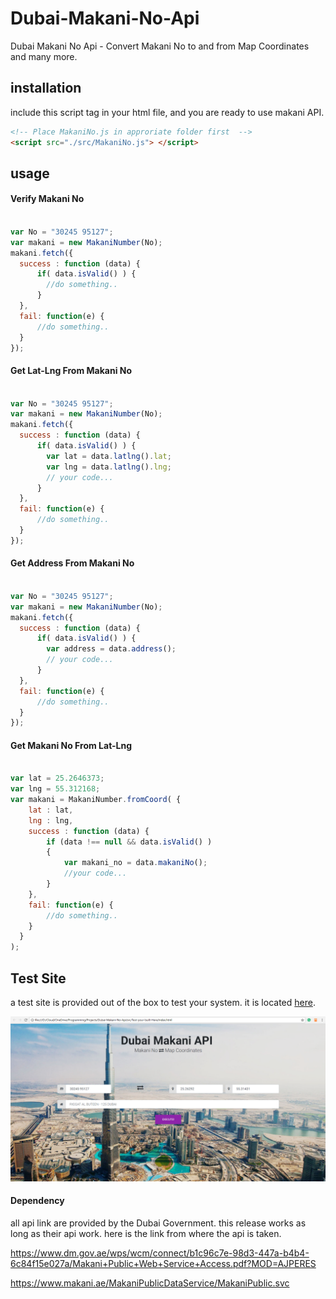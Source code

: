 # Dubai-Makani-No-Api
Dubai Makani No Api - Convert Makani No to and from Map Coordinates and many more.

## installation
include this script tag in your html file, and you are ready to use makani API.
```html
<!-- Place MakaniNo.js in approriate folder first  -->
<script src="./src/MakaniNo.js"> </script>

```


## usage

#### Verify Makani No

```Javascript

var No = "30245 95127";
var makani = new MakaniNumber(No);
makani.fetch({
  success : function (data) {
      if( data.isValid() ) {
        //do something..
      }
  },
  fail: function(e) {
      //do something..
  }
});


```

#### Get Lat-Lng From Makani No

```Javascript

var No = "30245 95127";
var makani = new MakaniNumber(No);
makani.fetch({
  success : function (data) {
      if( data.isValid() ) {
        var lat = data.latlng().lat;
        var lng = data.latlng().lng;
        // your code...
      }
  },
  fail: function(e) {
      //do something..
  }
});

```


#### Get Address From Makani No

```Javascript

var No = "30245 95127";
var makani = new MakaniNumber(No);
makani.fetch({
  success : function (data) {
      if( data.isValid() ) {
        var address = data.address();
        // your code...
      }
  },
  fail: function(e) {
      //do something..
  }
});

```

#### Get Makani No From Lat-Lng

```Javascript

var lat = 25.2646373;
var lng = 55.312168;
var makani = MakaniNumber.fromCoord( {
    lat : lat,
    lng : lng,
    success : function (data) {
        if (data !== null && data.isValid() )  
        {
            var makani_no = data.makaniNo();
            //your code...
        }
    },
    fail: function(e) {
        //do something..
    }
  }
);
```

## Test Site
a test site is provided out of the box to test your system.
it is located <a href="https://github.com/SouravDas25/Dubai-Makani-No-Api/tree/master/src/Test-your-built-Here"> here</a>.

![site-image](https://github.com/SouravDas25/Dubai-Makani-No-Api/blob/master/src/Test-your-built-Here/screens.png)

#### Dependency
all api link are provided by the Dubai Government.
this release works as long as their api work.
here is the link from where the api is taken.

https://www.dm.gov.ae/wps/wcm/connect/b1c96c7e-98d3-447a-b4b4-6c84f15e027a/Makani+Public+Web+Service+Access.pdf?MOD=AJPERES

https://www.makani.ae/MakaniPublicDataService/MakaniPublic.svc
